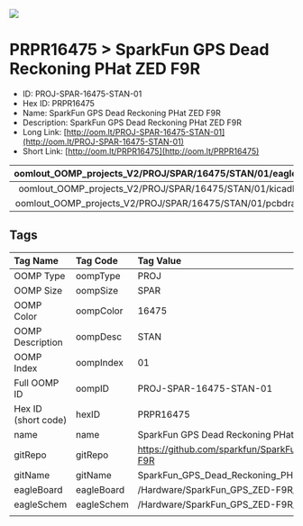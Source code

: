 


  
![][im]
# PRPR16475 > SparkFun GPS Dead Reckoning PHat ZED F9R

- ID: PROJ-SPAR-16475-STAN-01
- Hex ID: PRPR16475
- Name: SparkFun GPS Dead Reckoning PHat ZED F9R
- Description: SparkFun GPS Dead Reckoning PHat ZED F9R
- Long Link: [http://oom.lt/PROJ-SPAR-16475-STAN-01](http://oom.lt/PROJ-SPAR-16475-STAN-01)
- Short Link: [http://oom.lt/PRPR16475](http://oom.lt/PRPR16475)
  

|oomlout_OOMP_projects_V2/PROJ/SPAR/16475/STAN/01/eagleImage.png|oomlout_OOMP_projects_V2/PROJ/SPAR/16475/STAN/01/eagleSchemImage.png|oomlout_OOMP_projects_V2/PROJ/SPAR/16475/STAN/01/kicadPcb3dFront.png|oomlout_OOMP_projects_V2/PROJ/SPAR/16475/STAN/01/kicadPcb3dBack.png|
| :---: | :---: | :---: | :---: |
|oomlout_OOMP_projects_V2/PROJ/SPAR/16475/STAN/01/kicadPcb3d.png|oomlout_OOMP_projects_V2/PROJ/SPAR/16475/STAN/01/bomBack.png|oomlout_OOMP_projects_V2/PROJ/SPAR/16475/STAN/01/bomFront.png|oomlout_OOMP_projects_V2/PROJ/SPAR/16475/STAN/01/pcbdraw.svg|
|oomlout_OOMP_projects_V2/PROJ/SPAR/16475/STAN/01/pcbdrawBack.svg||||

## Tags
  

|Tag Name|Tag Code|Tag Value|
| :--- | :--- | :--- |
|OOMP Type|oompType|PROJ|
|OOMP Size|oompSize|SPAR|
|OOMP Color|oompColor|16475|
|OOMP Description|oompDesc|STAN|
|OOMP Index|oompIndex|01|
|Full OOMP ID|oompID|PROJ-SPAR-16475-STAN-01|
|Hex ID (short code)|hexID|PRPR16475|
|name|name|SparkFun GPS Dead Reckoning PHat ZED F9R|
|gitRepo|gitRepo|https://github.com/sparkfun/SparkFun_GPS_Dead_Reckoning_PHat_ZED-F9R|
|gitName|gitName|SparkFun_GPS_Dead_Reckoning_PHat_ZED-F9R|
|eagleBoard|eagleBoard|/Hardware/SparkFun_GPS_ZED-F9R_pHat.brd|
|eagleSchem|eagleSchem|/Hardware/SparkFun_GPS_ZED-F9R_pHat.sch|
||||



[im]: PROJ/SPAR/16475/STAN/01/kicadPcb3d_450.png
